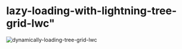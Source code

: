 # lazy-loading-with-lightning-tree-grid-lwc" 

![dynamically-loading-tree-grid-lwc](https://user-images.githubusercontent.com/16396279/123625155-16a56c80-d82d-11eb-979f-6cf6f04e6ea3.jpg)

